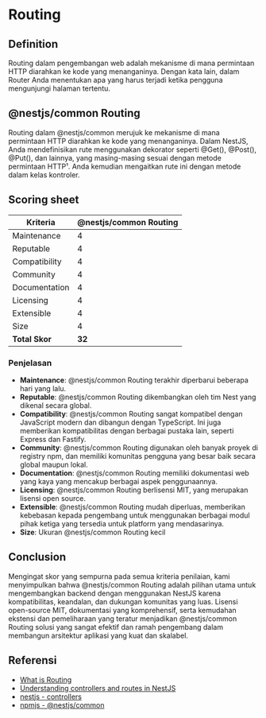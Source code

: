 # Routing

## Definition

Routing dalam pengembangan web adalah mekanisme di mana permintaan HTTP diarahkan ke kode yang menanganinya. Dengan kata lain, dalam Router Anda menentukan apa yang harus terjadi ketika pengguna mengunjungi halaman tertentu.

## @nestjs/common Routing

Routing dalam @nestjs/common merujuk ke mekanisme di mana permintaan HTTP diarahkan ke kode yang menanganinya. Dalam NestJS, Anda mendefinisikan rute menggunakan dekorator seperti @Get(), @Post(), @Put(), dan lainnya, yang masing-masing sesuai dengan metode permintaan HTTP¹. Anda kemudian mengaitkan rute ini dengan metode dalam kelas kontroler.

## Scoring sheet

| Kriteria       | @nestjs/common Routing |
| -------------- | ---------------------- |
| Maintenance    | 4                 |
| Reputable      | 4                 |
| Compatibility  | 4            |
| Community      | 4            |
| Documentation  | 4      |
| Licensing      | 4            |
| Extensible     | 4                 |
| Size           | 4                |
| **Total Skor** | **32**                 |

### Penjelasan

- **Maintenance**: @nestjs/common Routing terakhir diperbarui beberapa hari yang lalu.
- **Reputable**: @nestjs/common Routing dikembangkan oleh tim Nest yang dikenal secara global.
- **Compatibility**: @nestjs/common Routing sangat kompatibel dengan JavaScript modern dan dibangun dengan TypeScript. Ini juga memberikan kompatibilitas dengan berbagai pustaka lain, seperti Express dan Fastify.
- **Community**: @nestjs/common Routing digunakan oleh banyak proyek di registry npm, dan memiliki komunitas pengguna yang besar baik secara global maupun lokal.
- **Documentation**: @nestjs/common Routing memiliki dokumentasi web yang kaya yang mencakup berbagai aspek penggunaannya.
- **Licensing**: @nestjs/common Routing berlisensi MIT, yang merupakan lisensi open source.
- **Extensible**: @nestjs/common Routing mudah diperluas, memberikan kebebasan kepada pengembang untuk menggunakan berbagai modul pihak ketiga yang tersedia untuk platform yang mendasarinya.
- **Size**: Ukuran @nestjs/common Routing kecil

## Conclusion

Mengingat skor yang sempurna pada semua kriteria penilaian, kami menyimpulkan bahwa @nestjs/common Routing adalah pilihan utama untuk mengembangkan backend dengan menggunakan NestJS karena kompatibilitas, keandalan, dan dukungan komunitas yang luas. Lisensi open-source MIT, dokumentasi yang komprehensif, serta kemudahan ekstensi dan pemeliharaan yang teratur menjadikan @nestjs/common Routing solusi yang sangat efektif dan ramah pengembang dalam membangun arsitektur aplikasi yang kuat dan skalabel.

## Referensi

- [What is Routing](https://divpusher.com/glossary/routing/)
- [Understanding controllers and routes in NestJS](https://blog.logrocket.com/understanding-controllers-routes-nestjs/)
- [nestjs - controllers](https://docs.nestjs.com/controllers)
- [npmjs - @nestjs/common](https://www.npmjs.com/package/@nestjs/common)
